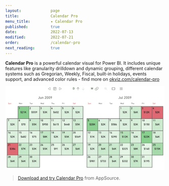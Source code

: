 ```yaml
---
layout:             page
title:              Calendar Pro
menu_title:         ✦ Calendar Pro
published:          true
date:               2022-07-13
modified:           2022-07-21
order:              /calendar-pro
next_reading:       true
---
```


**Calendar Pro** is a powerful calendar visual for Power BI. It includes unique features like granularity drilldown and dynamic grouping, different calendar systems such as Gregorian, Weekly, Fiscal, built-in holidays, events support, and advanced color rules - find more on [okviz.com/calendar-pro](https://okviz.com/calendar-pro)

<img src="images/calendar-pro.png" width="600" class="naked">

> [Download and try Calendar Pro](https://appsource.microsoft.com/en-US/product/power-bi-visuals/okvizcorp1634637213047.calendarprobyokviz) from AppSource.